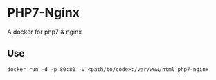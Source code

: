 # PHP7-Nginx
A docker for php7 &amp; nginx


## Use
```shell
docker run -d -p 80:80 -v <path/to/code>:/var/www/html php7-nginx
```

